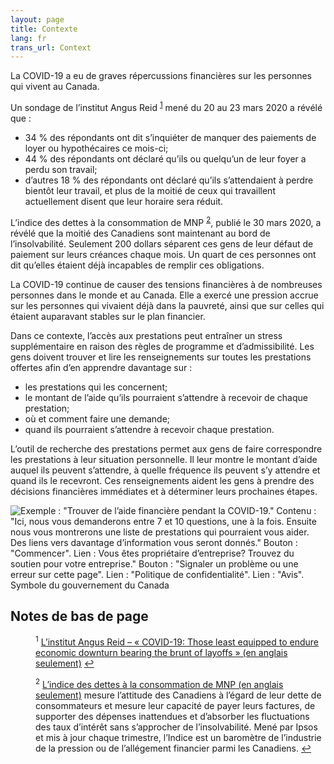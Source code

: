 ```yaml
---
layout: page
title: Contexte
lang: fr
trans_url: Context
---
```

La COVID-19 a eu de graves répercussions financières sur les personnes qui vivent au Canada. 

Un sondage de l’institut Angus Reid <sup id="fn1-rf"><a href="#fn1" class="footnote">1</a></sup>  mené du 20 au 23 mars 2020 a révélé que :

* 34 % des répondants ont dit s’inquiéter de manquer des paiements de loyer ou hypothécaires ce mois-ci;
* 44 % des répondants ont déclaré qu’ils ou quelqu’un de leur foyer a perdu son travail;
* d’autres 18 % des répondants ont déclaré qu’ils s’attendaient à perdre bientôt leur travail, et plus de la moitié de ceux qui travaillent actuellement disent que leur horaire sera réduit.

L’indice des dettes à la consommation de MNP <sup id="fn2-rf"><a href="#fn2" class="footnote">2</a></sup>, publié le 30 mars 2020, a révélé que la moitié des Canadiens sont maintenant au bord de l’insolvabilité. Seulement 200 dollars séparent ces gens de leur défaut de paiement sur leurs créances chaque mois. Un quart de ces personnes ont dit qu’elles étaient déjà incapables de remplir ces obligations. 

La COVID-19 continue de causer des tensions financières à de nombreuses personnes dans le monde et au Canada. Elle a exercé une pression accrue sur les personnes qui vivaient déjà dans la pauvreté, ainsi que sur celles qui étaient auparavant stables sur le plan financier.

Dans ce contexte, l’accès aux prestations peut entraîner un stress supplémentaire en raison des règles de programme et d’admissibilité. Les gens doivent trouver et lire les renseignements sur toutes les prestations offertes afin d’en apprendre davantage sur :

* les prestations qui les concernent;
* le montant de l’aide qu’ils pourraient s’attendre à recevoir de chaque prestation;
* où et comment faire une demande;
* quand ils pourraient s’attendre à recevoir chaque prestation. 

L’outil de recherche des prestations permet aux gens de faire correspondre les prestations à leur situation personnelle. Il leur montre le montant d’aide auquel ils peuvent s’attendre, à quelle fréquence ils peuvent s’y attendre et quand ils le recevront. Ces renseignements aident les gens à prendre des décisions financières immédiates et à déterminer leurs prochaines étapes. 

![Exemple : "Trouver de l’aide financière pendant la COVID-19." Contenu : "Ici, nous vous demanderons entre 7 et 10 questions, une à la fois. Ensuite nous vous montrerons une liste de prestations qui pourraient vous aider. Des liens vers davantage d’information vous seront donnés." Bouton : "Commencer". Lien : Vous êtes propriétaire d’entreprise? Trouvez du soutien pour votre entreprise." Bouton : "Signaler un problème ou une erreur sur cette page". Lien : "Politique de confidentialité". Lien : "Avis". Symbole du gouvernement du Canada](/assets/img/find_fr.png "Trouver de l’aide financière pendant la COVID-19")

## Notes de bas de page

<dl>
		<dt></dt>
		<dd id="fn1">
			<p><sup id="fn1-1-rf">1</sup> <a href="http://angusreid.org/covid-19-economic-impact-canada">L’institut Angus Reid – « COVID-19: Those least equipped to endure economic downturn bearing the brunt of layoffs » (en anglais seulement)</a> <a href="#fn1-rf" class="reversefootnote" alt="Retour à la référence de la note de bas de page 1">↩</a></p>
		</dd>
<dt></dt>
		<dd id="fn2">
			<p><sup id="fn2-2-rf">2</sup> <a href="https://mnpdebt.ca/en/lp/debt-index#:~:text=The%20MNP%20Consumer%20Debt%20Index%20measures%20Canadians'%20attitudes%20toward%20their,rate%20fluctuations%20without%20approaching%20insolvency.&text=The%20precision%20of%20Ipsos%20online%20polls%20is%20measured%20using%20a%20credibility%20interval.">L’indice des dettes à la consommation de MNP (en anglais seulement)</a> mesure l’attitude des Canadiens à l’égard de leur dette de consommateurs et mesure leur capacité de payer leurs factures, de supporter des dépenses inattendues et d’absorber les fluctuations des taux d’intérêt sans s’approcher de l’insolvabilité. Mené par Ipsos et mis à jour chaque trimestre, l’Indice est un baromètre de l’industrie de la pression ou de l’allégement financier parmi les Canadiens. <a href="#fn2-rf" class="reversefootnote" alt="Retour à la référence de la note de bas de page 2">↩</a></p>
		</dd>
</dl>